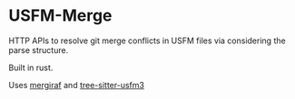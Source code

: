 # USFM-Merge

HTTP APIs to resolve git merge conflicts in USFM files via considering the parse structure. 

Built in rust.

Uses [mergiraf]() and [tree-sitter-usfm3]()